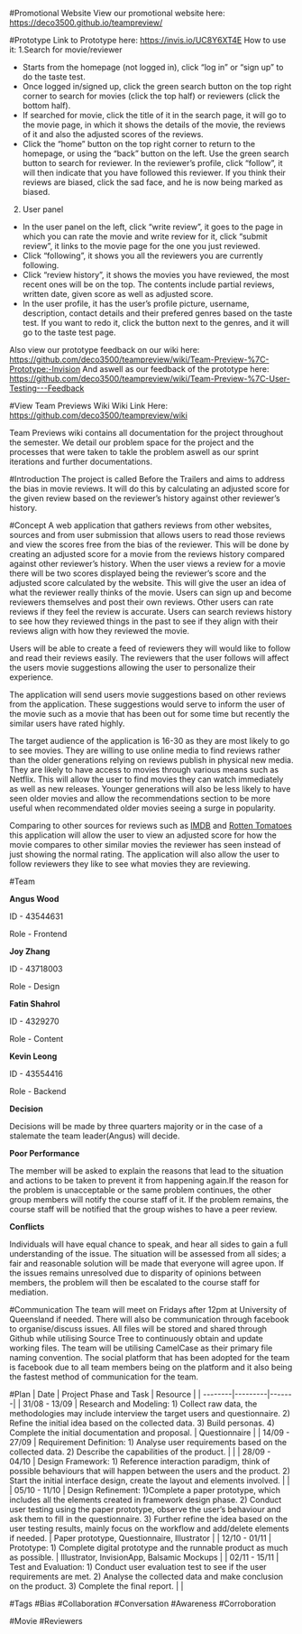 #Promotional Website
View our promotional website here: https://deco3500.github.io/teampreview/

#Prototype
Link to Prototype here: https://invis.io/UC8Y6XT4E 
How to use it:
1.Search for movie/reviewer
+ Starts from the homepage (not logged in), click “log in” or “sign up” to do the taste test.
+ Once logged in/signed up, click the green search button on the top right corner to search for movies (click the top half) or reviewers   (click the bottom half).
+  If searched for movie, click the title of it in the search page, it will go to the movie page, in which it shows the details of the     movie, the reviews of it and also the adjusted scores of the reviews.
+  Click the “home” button on the top right corner to return to the homepage, or using the “back” button on the left.
  Use the green search button to search for reviewer. In the reviewer’s profile, click “follow”, it will then indicate that you have       followed this reviewer. If you think their reviews are biased, click the sad face, and he is now being marked as biased.
  
2. User panel
+ In the user panel on the left, click “write review”, it goes to the page in which you can rate the movie and write review for it, click “submit review”, it links to the movie page for the one you just reviewed.
+ Click “following”, it shows you all the reviewers you are currently following.
+ Click “review history”, it shows the movies you have reviewed, the most recent ones will be on the top. The contents include partial reviews, written date, given score as well as adjusted score.
+ In the user profile, it has the user’s profile picture, username, description, contact details and their prefered genres based on the taste test. If you want to redo it, click the button next to the genres, and it will go to the taste test page.


Also view our prototype feedback on our wiki here: https://github.com/deco3500/teampreview/wiki/Team-Preview-%7C-Prototype:-Invision
And aswell as our feedback of the prototype here: https://github.com/deco3500/teampreview/wiki/Team-Preview-%7C-User-Testing---Feedback

#View Team Previews Wiki
Wiki Link Here: https://github.com/deco3500/teampreview/wiki

Team Previews wiki contains all documentation for the project throughout the semester. We detail our problem space for the project and the processes that were taken to takle the problem aswell as our sprint iterations and further documentations.






#Introduction
The project is called Before the Trailers and aims to address the bias in movie reviews. It will do this by calculating an adjusted score for the given review based on the reviewer’s history against other reviewer’s history.

#Concept
A web application that gathers reviews from other websites, sources and from user submission that allows users to read those reviews and view the scores free from the bias of the reviewer. This will be done by creating an adjusted score for a movie from the reviews history compared against other reviewer’s history. When the user views a review for a movie there will be two scores displayed being the reviewer’s score and the adjusted score calculated by the website. This will give the user an idea of what the reviewer really thinks of the movie. Users can sign up and become reviewers themselves and post their own reviews. Other users can rate reviews if they feel the review is accurate. Users can search reviews history to see how they reviewed things in the past to see if they align with their reviews align with how they reviewed the movie.

Users will be able to create a feed of reviewers they will would like to follow and read their reviews easily. The reviewers that the user follows will affect the users movie suggestions allowing the user to personalize their experience.

The application will send users movie suggestions based on other reviews from the application. These suggestions would serve to inform the user of the movie such as a movie that has been out for some time but recently the similar users have rated highly. 

The target audience of the application is 16-30 as they are most likely to go to see movies. They are willing to use online media to find reviews rather than the older generations relying on reviews publish in physical new media. They are likely to have access to movies through various means such as Netflix. This will allow the user to find movies they can watch immediately  as well as new releases. Younger generations will also be less likely to have seen older movies and allow the recommendations section to be more useful when recommendated older movies seeing a surge in popularity.

Comparing to other sources for reviews such as [IMDB](http://www.imdb.com/) and [Rotten Tomatoes](https://www.rottentomatoes.com/) this application will allow the user to view an adjusted score for how the movie compares to other similar movies the reviewer has seen instead of just showing the normal rating. The application will also allow the user to follow reviewers they like to see what movies they are reviewing.

#Team

__Angus Wood__

ID - 43544631

Role - Frontend

__Joy Zhang__

ID - 43718003

Role - Design

__Fatin Shahrol__

ID - 4329270

Role - Content

__Kevin Leong__

ID - 43554416

Role - Backend

__Decision__

Decisions will be made by three quarters majority or in the case of a stalemate the team leader(Angus) will decide. 

__Poor Performance__

The member will be asked to explain the reasons that lead to the situation and actions to be taken to prevent it from happening again.If the reason for the problem is unacceptable or the same problem continues, the other group members will notify the course staff of it. If the problem remains, the course staff will be notified that the group wishes to have a peer review.

__Conflicts__

Individuals will have equal chance to speak, and hear all sides to gain a full understanding of the issue. The situation will be assessed from all sides; a fair and reasonable solution will be made that everyone will agree upon. If the issues remains unresolved due to disparity of opinions between members, the problem will then be escalated to the course staff for mediation.

#Communication
The team will meet on Fridays after 12pm at University of Queensland if needed. There will also be communication through facebook to organise/discuss issues. All files will be stored and shared through Github while utilising Source Tree to continuously obtain and update working files. The team will be utilising CamelCase as their primary file naming convention. The social platform that has been adopted for the team is facebook due to all team members being on the platform and it also being the fastest method of communication for the team.

#Plan
| Date    | Project Phase and Task    | Resource |
| --------|---------|-------|
| 31/08 - 13/09 | Research and Modeling: 1) Collect raw data, the methodologies may include interview the target users and questionnaire. 2) Refine the initial idea based on the collected data. 3) Build personas. 4) Complete the initial documentation and proposal.   | Questionnaire    |
| 14/09 - 27/09 | Requirement Definition: 1) Analyse user requirements based on the collected data. 2) Describe the capabilities of the product.   |     |
| 28/09 - 04/10 | Design Framework: 1) Reference interaction paradigm, think of possible behaviours that will happen between the users and the product. 2) Start the initial interface design, create the layout and elements involved.   |     |
| 05/10 - 11/10 | Design Refinement: 1)Complete a paper prototype, which includes all the elements created in framework design phase. 2) Conduct user testing using the paper prototype, observe the user’s behaviour and ask them to fill in the questionnaire. 3) Further refine the idea based on the user testing results, mainly focus on the workflow and add/delete elements if needed.   | Paper prototype, Questionnaire, Illustrator    |
| 12/10 - 01/11 | Prototype: 1) Complete digital prototype and the runnable product as much as possible.   | Illustrator, InvisionApp, Balsamic Mockups    |
| 02/11 - 15/11 | Test and Evaluation: 1) Conduct user evaluation test to see if the user requirements are met. 2) Analyse the collected data and make conclusion on the product. 3) Complete the final report.   |     |

#Tags
\#Bias \#Collaboration \#Conversation \#Awareness \#Corroboration

\#Movie \#Reviewers
